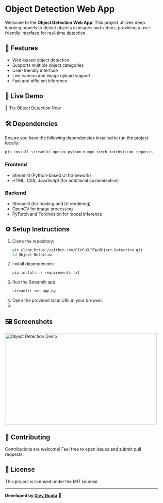 # Object Detection Web App

Welcome to the **Object Detection Web App**! This project utilizes deep learning models to detect objects in images and videos, providing a user-friendly interface for real-time detection.

## 🚀 Features
- Web-based object detection
- Supports multiple object categories
- User-friendly interface
- Live camera and image upload support
- Fast and efficient inference

## 📌 Live Demo
🔗 [Try Object Detection Now](https://divy-gupta.github.io/Object-Detection/)

## 🛠️ Dependencies
Ensure you have the following dependencies installed to run the project locally:

```bash
pip install streamlit opencv-python numpy torch torchvision requests
```

### Frontend
- Streamlit (Python-based UI framework)
- HTML, CSS, JavaScript (for additional customization)

### Backend
- Streamlit (for hosting and UI rendering)
- OpenCV for image processing
- PyTorch and Torchvision for model inference

## ⚙️ Setup Instructions
1. Clone the repository:
   ```bash
   git clone https://github.com/DIVY-GUPTA/Object-Detection.git
   cd Object-Detection
   ```
2. Install dependencies:
   ```bash
   pip install -r requirements.txt
   ```
3. Run the Streamlit app:
   ```bash
   streamlit run app.py
   ```
4. Open the provided local URL in your browser.
5. 
## 🖼️ Screenshots
<img src="https://deeplobe.ai/wp-content/uploads/2023/06/Object-detection-Real-world-applications-and-benefits.png" alt="Object Detection Demo" width="500" height="300">

## 🤝 Contributing
Contributions are welcome! Feel free to open issues and submit pull requests.

## 📜 License
This project is licensed under the MIT License.

---
**Developed by [Divy Gupta](https://github.com/DIVY-GUPTA)** 🚀

